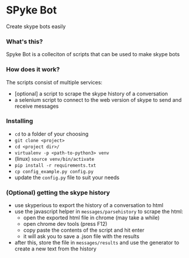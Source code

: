 # SPyke Bot

Create skype bots easily


### What's this? ###

Spyke Bot is a colleciton of scripts that can be used
to make skype bots


### How does it work? ###

The scripts consist of multiple services:
- [optional] a script to scrape the skype history of a conversation
- a selenium script to connect to the web version of skype
to send and receive messages


### Installing ###

* `cd` to a folder of your choosing
* `git clone <project>`
* `cd <project dir>/`
* `virtualenv -p <path-to-python3> venv`
* (linux) `source venv/bin/activate`
* `pip install -r requirements.txt`
* `cp config_example.py config.py`
* update the `config.py` file to suit your needs

### (Optional) getting the skype history ###

* use skyperious to export the history of a conversation to 
html
* use the javascript helper in `messages/parsehistory` to scrape
the html:
    - open the exported html file in chrome (may take a while)
    - open chrome dev tools (press F12)
    - copy paste the contents of the script and hit enter
    - it will ask you to save a .json file with the results
* after this, store the file in `messages/results` and use the generator
to create a new text from the history
